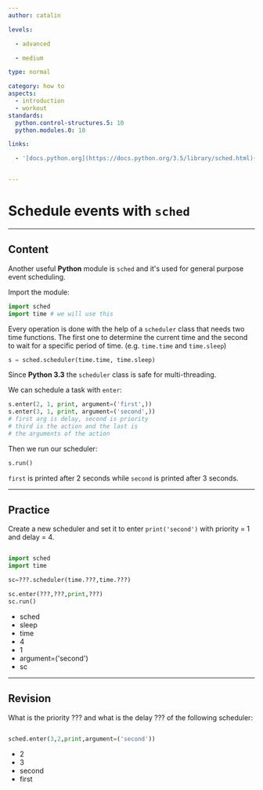 ```yaml
---
author: catalin

levels:

  - advanced

  - medium

type: normal

category: how to
aspects:
  - introduction
  - workout
standards:
  python.control-structures.5: 10
  python.modules.0: 10

links:

  - '[docs.python.org](https://docs.python.org/3.5/library/sched.html){website}'


---
```


# Schedule events with `sched`

---
## Content

Another useful **Python** module is `sched` and it's used for general purpose event scheduling.

Import the module:
```python
import sched
import time # we will use this
```

Every operation is done with the help of a `scheduler` class that needs two time functions. The first one to determine the current time and the second to wait for a specific period of time. (e.g. `time.time` and `time.sleep`)
```python
s = sched.scheduler(time.time, time.sleep)

```

Since **Python 3.3** the `scheduler` class is safe for multi-threading.

We can schedule a task with `enter`:
```python
s.enter(2, 1, print, argument=('first',))
s.enter(3, 1, print, argument=('second',))
# first arg is delay, second is priority
# third is the action and the last is
# the arguments of the action
```
Then we run our scheduler:
```python
s.run()
```
`first` is printed after 2 seconds while `second` is printed after 3 seconds.

---
## Practice

Create a new scheduler and set it to enter `print('second')` with priority = 1 and delay = 4.

```python

import sched
import time

sc=???.scheduler(time.???,time.???)

sc.enter(???,???,print,???)
sc.run()
```

* sched
* sleep
* time
* 4
* 1
* argument=('second')
* sc


---

## Revision

What is the priority ??? and what is the delay ??? of the following scheduler:

```python

sched.enter(3,2,print,argument=('second'))
```

* 2
* 3
* second
* first
